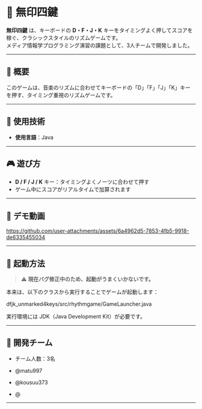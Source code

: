 # 🎵 無印四鍵

**無印四鍵** は、キーボードの **D・F・J・K** キーをタイミングよく押してスコアを稼ぐ、クラシックスタイルのリズムゲームです。  
メディア情報学プログラミング演習の課題として、3人チームで開発しました。

---

## 📖 概要

このゲームは、音楽のリズムに合わせてキーボードの「D」「F」「J」「K」キーを押す、タイミング重視のリズムゲームです。  

---

## 🔧 使用技術

- **使用言語**：Java

---

## 🎮 遊び方

- **D / F / J / K** キー：タイミングよくノーツに合わせて押す
- ゲーム中にスコアがリアルタイムで加算されます

---

## 🎥 デモ動画


https://github.com/user-attachments/assets/6a4962d5-7853-4fb5-9918-de6335455034


---

## 🚀 起動方法

> ⚠ **現在バグ修正中のため、起動がうまくいかないです。**

本来は、以下のクラスから実行することでゲームが起動します：

dfjk_unmarked4keys/src/rhythmgame/GameLauncher.java


実行環境には JDK（Java Development Kit）が必要です。

---

## 👥 開発チーム

- チーム人数：3名

- @matu997
- @kousuu373
- @
---




